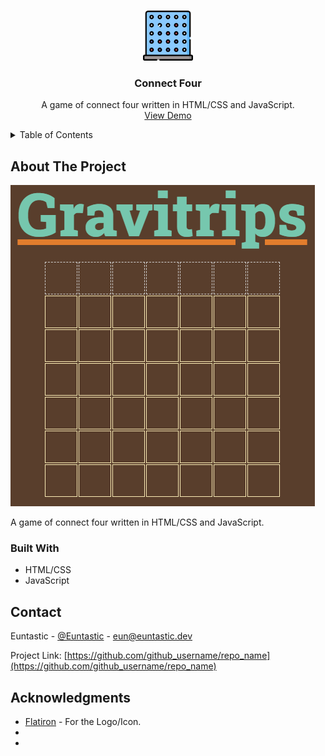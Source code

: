 <!-- Improved compatibility of back to top link: See: https://github.com/othneildrew/Best-README-Template/pull/73 -->
<a name="readme-top"></a>
<!--
*** Thanks for checking out the Best-README-Template. If you have a suggestion
*** that would make this better, please fork the repo and create a pull request
*** or simply open an issue with the tag "enhancement".
*** Don't forget to give the project a star!
*** Thanks again! Now go create something AMAZING! :D
-->
<!-- PROJECT LOGO -->
<br />
<div align="center">
  <a href="https://github.com/Euntastic/umgc-connect-four">
    <img src="images/connect-four.png" alt="Logo" width="80" height="80">
  </a>

<h3 align="center">Connect Four</h3>

  <p align="center">
    A game of connect four written in HTML/CSS and JavaScript.
    <br />
    <a href="https://euntastic.github.io/umgc-connect-four/">View Demo</a>
  </p>
</div>



<!-- TABLE OF CONTENTS -->
<details>
  <summary>Table of Contents</summary>
  <ol>
    <li>
      <a href="#about-the-project">About The Project</a>
      <ul>
        <li><a href="#built-with">Built With</a></li>
      </ul>
    </li>
    <li><a href="#contact">Contact</a></li>
    <li><a href="#acknowledgments">Acknowledgments</a></li>
  </ol>
</details>



<!-- ABOUT THE PROJECT -->
## About The Project

[![Product Name Screen Shot][product-screenshot]](https://github.com/Euntastic/umgc-connect-four)

A game of connect four written in HTML/CSS and JavaScript.

### Built With

* HTML/CSS
* JavaScript

<!-- CONTACT -->
## Contact

Euntastic - [@Euntastic](https://twitter.com/Euntastic) - eun@euntastic.dev

Project Link: [https://github.com/github_username/repo_name](https://github.com/github_username/repo_name)

<!-- ACKNOWLEDGMENTS -->
## Acknowledgments

* [Flatiron](https://www.flaticon.com) - For the Logo/Icon.
* []()
* []()

<!-- MARKDOWN LINKS & IMAGES -->
<!-- https://www.markdownguide.org/basic-syntax/#reference-style-links -->
[product-screenshot]: images/screenshot.png